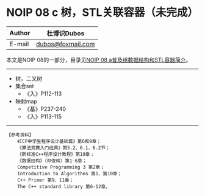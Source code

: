 NOIP 08 c 树，STL关联容器（未完成）  
======

|Author|杜博识Dubos|
|---|---|
|E-mail|dubos@foxmail.com|

本文是NOIP 08的一部分，目录见[NOIP 08 a普及组数据结构和STL容器简介](/NOIP%20Junior/NOIP%2008%20a%20普及组数据结构.md)。

------  


* 树，二叉树
* 集合set
	* 《入》P112-113
* 映射map
	* 《基》P237-240
	* 《入》P113-115

------
	
	【参考资料】
		《CCF中学生程序设计基础篇》第6和9章；
		《算法竞赛入门经典》第5.2、6.1、6.2节；
		《新标准C++程序设计教程》第19章；
		《数据结构》（邓俊辉）第1-6章；
		Competitive Programming 3 第2章；
		Introduction to Algorithms 第1、第10章；
		C++ Primer 第9、11章；
		The C++ standard library 第6-12章。
